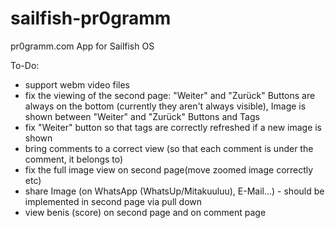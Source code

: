 # sailfish-pr0gramm
pr0gramm.com App for Sailfish OS

To-Do:
- support webm video files
- fix the viewing of the second page: "Weiter" and "Zurück" Buttons are always on the bottom (currently they aren't always visible), Image is shown between "Weiter" and "Zurück" Buttons and Tags
- fix "Weiter" button so that tags are correctly refreshed if a new image is shown
- bring comments to a correct view (so that each comment is under the comment, it belongs to)
- fix the full image view on second page(move zoomed image correctly etc)
- share Image (on WhatsApp (WhatsUp/Mitakuuluu), E-Mail...) - should be implemented in second page via pull down
- view benis (score) on second page and on comment page
